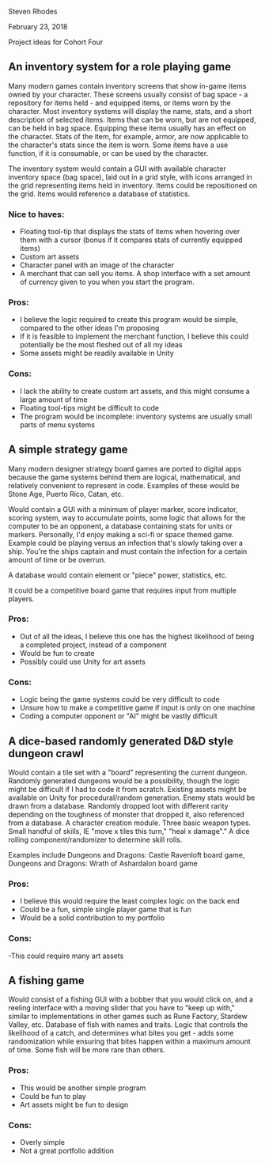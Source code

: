 Steven Rhodes

February 23, 2018

Project ideas for Cohort Four


## An inventory system for a role playing game

Many modern games contain inventory screens that show in-game items owned by your character. These screens usually consist of bag space - a repository for items held - and equipped items, or items worn by the character. Most inventory systems will display the name, stats, and a short description of selected items. Items that can be worn, but are not equipped, can be held in bag space. Equipping these items usually has an effect on the character. Stats of the item, for example, armor, are now applicable to the character's stats since the item is worn. Some items have a use function, if it is consumable, or can be used by the character.

The inventory system would contain a GUI with available character inventory space (bag space), laid out in a grid style, with icons arranged in the grid representing items held in inventory. Items could be repositioned on the grid. Items would reference a database of statistics.

### Nice to haves:

- Floating tool-tip that displays the stats of items when hovering over them with a cursor (bonus if it compares stats of currently equipped items)
- Custom art assets
- Character panel with an image of the character
- A merchant that can sell you items. A shop interface with a set amount of currency given to you when you start the program.

### Pros:

- I believe the logic required  to create this program would be simple, compared to the other ideas I'm proposing
- If it is feasible to implement the merchant function, I believe this could potentially be the most fleshed out of all my ideas
- Some assets might be readily available in Unity

### Cons:
- I lack the ability to create custom art assets, and this might consume a large amount of time
- Floating tool-tips might be difficult to code
- The program would be incomplete: inventory systems are usually small parts of menu systems


## A simple strategy game

Many modern designer strategy board games are ported to digital apps because the game systems behind them are logical, mathematical, and relatively convenient to represent in code. Examples of these would be Stone Age, Puerto Rico, Catan, etc.

Would contain a GUI with a minimum of player marker, score indicator, scoring system, way to accumulate points, some logic that allows for the computer to be an opponent, a database containing stats for units or markers. Personally, I'd enjoy making a sci-fi or space themed game. Example could be playing versus an infection that's slowly taking over a ship. You're the ships captain and must contain the infection for a certain amount of time or be overrun.

A database would contain element or "piece" power, statistics, etc.

It could be a competitive board game that requires input from multiple players.

### Pros:

- Out of all the ideas, I believe this one has the highest likelihood of being a completed project, instead of a component
- Would be fun to create
- Possibly could use Unity for art assets

### Cons:
- Logic being the game systems could be very difficult to code
- Unsure how to make a competitive game if input is only on one machine
- Coding a computer opponent or "AI" might be vastly difficult


## A dice-based randomly generated D&D style dungeon crawl

Would contain a tile set with a "board" representing the current dungeon. Randomly generated dungeons would be a possibility, though the logic might be difficult if I had to code it from scratch. Existing assets might be available on Unity for procedural/random generation. Enemy stats would be drawn from a database. Randomly dropped loot with different rarity depending on the toughness of monster that dropped it, also referenced from a database. A character creation module. Three basic weapon types. Small handful of skills, IE "move x tiles this turn," "heal x damage"." A dice rolling component/randomizer to determine skill rolls.

Examples include Dungeons and Dragons: Castle Ravenloft board game, Dungeons and Dragons: Wrath of Ashardalon board game

### Pros:
- I believe this would require the least complex logic on the back end
- Could be a fun, simple single player game that is fun
- Would be a solid contribution to my portfolio

### Cons:
-This could require many art assets

## A fishing game

Would consist of a fishing GUI with a bobber that you would click on, and a reeling interface with a moving slider that you have to "keep up with," similar to implementations in other games such as Rune Factory, Stardew Valley, etc. Database of fish with names and traits. Logic that controls the likelihood of a catch, and determines what bites you get - adds some randomization while ensuring that bites happen within a maximum amount of time. Some fish will be more rare than others.

### Pros:
- This would be another simple program
- Could be fun to play
- Art assets might be fun to design

### Cons:
- Overly simple
- Not a great portfolio addition
